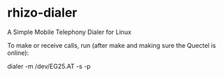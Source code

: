 # rhizo-dialer
A Simple Mobile Telephony Dialer for Linux

To make or receive calls, run (after make and making sure the Quectel is online):

  dialer -m /dev/EG25.AT -s -p
